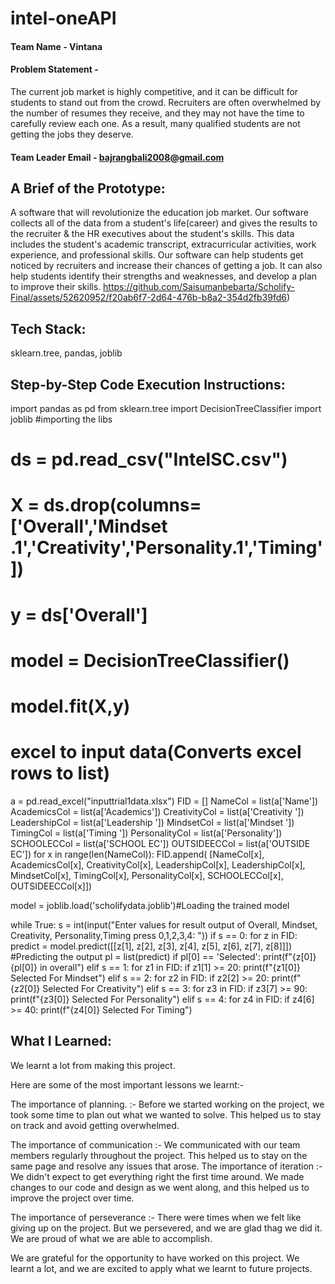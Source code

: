 # intel-oneAPI

#### Team Name - Vintana
#### Problem Statement - 
The current job market is highly competitive, and it can be difficult for students to stand out from the crowd. Recruiters are often overwhelmed by the number of resumes they receive, and they may not have the time to carefully review each one. As a result, many qualified students are not getting the jobs they deserve.
#### Team Leader Email - bajrangbali2008@gmail.com

## A Brief of the Prototype:
  A software that will revolutionize the education job market. Our software collects all of the data from a student's life(career) and gives the results to the     recruiter & the HR executives about the student's skills. This data includes the student's academic transcript, extracurricular activities, work experience, and   professional skills. Our software can help students get noticed by recruiters and increase their chances of getting a job. It can also help students identify     their strengths and weaknesses, and develop a plan to improve their skills.
  https://github.com/Saisumanbebarta/Scholify-Final/assets/52620952/f20ab6f7-2d64-476b-b8a2-354d2fb39fd6)

  
## Tech Stack: 
   sklearn.tree,
   pandas,
   joblib
## Step-by-Step Code Execution Instructions:
  import pandas as pd
  from sklearn.tree import DecisionTreeClassifier
  import joblib
  #importing the libs
  
  # ds = pd.read_csv("IntelSC.csv")
# X = ds.drop(columns=['Overall','Mindset .1','Creativity','Personality.1','Timing'])
# y = ds['Overall']

# model = DecisionTreeClassifier()
# model.fit(X,y)
  
  
# excel to input data(Converts excel rows to list)
a = pd.read_excel("inputtrial1data.xlsx")
FID = []
NameCol = list(a['Name'])
AcademicsCol = list(a['Academics'])
CreativityCol = list(a['Creativity '])
LeadershipCol = list(a['Leadership '])
MindsetCol = list(a['Mindset '])
TimingCol = list(a['Timing '])
PersonalityCol = list(a['Personality'])
SCHOOLECCol = list(a['SCHOOL EC'])
OUTSIDEECCol = list(a['OUTSIDE EC'])
for x in range(len(NameCol)):
    FID.append(
        [NameCol[x], AcademicsCol[x], CreativityCol[x], LeadershipCol[x], LeadershipCol[x], MindsetCol[x], TimingCol[x],
         PersonalityCol[x], SCHOOLECCol[x], OUTSIDEECCol[x]])
         
model = joblib.load('scholifydata.joblib')#Loading the trained model 

while True:
    s = int(input("Enter values for result output of Overall, Mindset, Creativity, Personality,Timing press 0,1,2,3,4: "))
    if s == 0:
        for z in FID:
            predict = model.predict([[z[1], z[2], z[3], z[4], z[5], z[6], z[7], z[8]]]) #Predicting the output
            pl = list(predict)
            if pl[0] == 'Selected':
                print(f"{z[0]} {pl[0]} in overall") 
    elif s == 1:
        for z1 in FID:
            if z1[1] >= 20:
                print(f"{z1[0]} Selected For Mindset")
    elif s == 2:
        for z2 in FID:
            if z2[2] >= 20:
                print(f"{z2[0]} Selected For Creativity")
    elif s == 3:
        for z3 in FID:
            if z3[7] >= 90:
                print(f"{z3[0]} Selected For Personality")
    elif s == 4:
        for z4 in FID:
            if z4[6] >= 40:
                print(f"{z4[0]} Selected For Timing")

  
## What I Learned:
   We learnt a lot from making this project. 

 Here are some of the most important lessons we learnt:- 

 The importance of planning. :- Before we started working on the project, we took some time to plan out what we wanted to solve. This helped us to stay on track and avoid getting overwhelmed.

 The importance of communication :- We communicated with our team members regularly throughout the project. This helped us to stay on the same page and resolve any issues that arose.
 The importance of iteration :- We didn't expect to get everything right the first time around. We made changes to our code and design as we went along, and this helped us to improve the project over time.

 The importance of perseverance :- There were times when we felt like giving up on the project. But we persevered, and we are glad thag we did it. We are proud of what we are able to accomplish.

We are grateful for the opportunity to have worked on this project. We learnt a lot, and we are excited to apply what we learnt to future projects.
